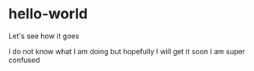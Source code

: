 # hello-world
Let's see how it goes

I do not know what I am doing but hopefully I will get it soon
I am super confused
